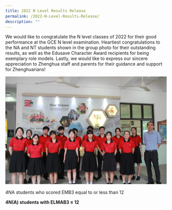 ```yaml
---
title: 2022 N Level Results Release
permalink: /2022-N-Level-Results-Release/
description: ""
---
```

We would like to congratulate the N level classes of 2022 for their good performance at the GCE N level examination. Heartiest congratulations to the NA and NT students shown in the group photo for their outstanding results, as well as the Edusave Character Award recipients for being exemplary role models. Lastly, we would like to express our sincere appreciation to Zhenghua staff and parents for their guidance and support for Zhenghuarians!

![](/images/2022NLEVELRESULSTSRELEASE.jpg)

4NA students who scored EMB3 equal to or less than 12

**4N(A) students with ELMAB3 ≤ 12**